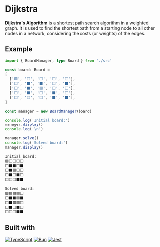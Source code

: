# Dijkstra

**Dijkstra's Algorithm** is a shortest path search algorithm in a weighted graph. It is used to find the shortest path from a starting node to all other nodes in a network, considering the costs (or weights) of the edges.

## Example

```ts
import { BoardManager, type Board } from './src'

const board: Board =
[
  ['🟩', '⬜', '⬜', '⬜', '⬜'],
  ['⬜', '⬛', '⬛', '⬜', '⬛'],
  ['⬜', '⬛', '🟥', '⬜', '⬜'],
  ['⬜', '⬛', '⬜', '⬛', '⬜'],
  ['⬜', '⬜', '⬜', '⬛', '⬛'],
]

const manager = new BoardManager(board)

console.log('Initial board:')
manager.display()
console.log('\n')

manager.solve()
console.log('Solved board:')
manager.display()
```

```sh
Initial board:
🟩⬜⬜⬜⬜
⬜⬛⬛⬜⬛
⬜⬛🟥⬜⬜
⬜⬛⬜⬛⬜
⬜⬜⬜⬛⬛

Solved board:
🟩🟦🟦🟦⬜
⬜⬛⬛🟦⬛
⬜⬛🟥🟦⬜
⬜⬛⬜⬛⬜
⬜⬜⬜⬛⬛
```

## Built with

[![TypeScript](https://skillicons.dev/icons?i=ts)](https://www.typescriptlang.org/)
[![Bun](https://skillicons.dev/icons?i=bun)](https://bun.sh/)
[![Jest](https://skillicons.dev/icons?i=jest)](https://jestjs.io/)
